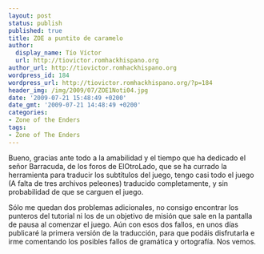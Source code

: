 ```yaml
---
layout: post
status: publish
published: true
title: ZOE a puntito de caramelo
author:
  display_name: Tío Víctor
  url: http://tiovictor.romhackhispano.org
author_url: http://tiovictor.romhackhispano.org
wordpress_id: 184
wordpress_url: http://tiovictor.romhackhispano.org/?p=184
header_img: /img/2009/07/ZOE1Noti04.jpg
date: '2009-07-21 15:48:49 +0200'
date_gmt: '2009-07-21 14:48:49 +0200'
categories:
- Zone of the Enders
tags:
- Zone of The Enders
---
```

Bueno, gracias ante todo a la amabilidad y el tiempo que ha dedicado el señor Barracuda, de los foros de ElOtroLado, que se ha currado la herramienta para traducir los subtítulos del juego, tengo casi todo el juego (A falta de tres archivos peleones) traducido completamente, y sin probabilidad de que se carguen el juego.

Sólo me quedan dos problemas adicionales, no consigo encontrar los punteros del tutorial ni los de un objetivo de misión que sale en la pantalla de pausa al comenzar el juego. Aún con esos dos fallos, en unos días publicaré la primera versión de la traducción, para que podáis disfrutarla e irme comentando los posibles fallos de gramática y ortografía. Nos vemos.
